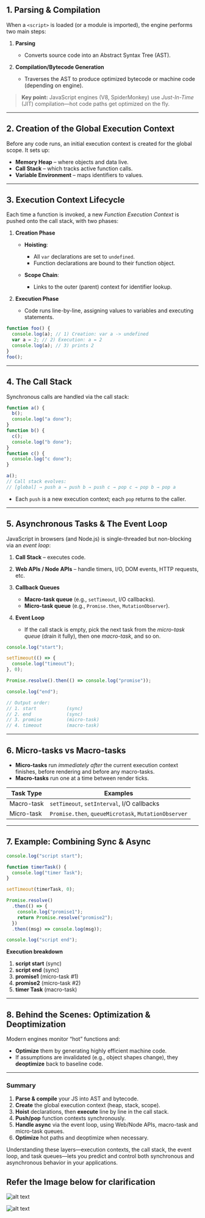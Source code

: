 ## 1. Parsing & Compilation

When a `<script>` is loaded (or a module is imported), the engine performs two main steps:

1. **Parsing**

   - Converts source code into an Abstract Syntax Tree (AST).

2. **Compilation/Bytecode Generation**

   - Traverses the AST to produce optimized bytecode or machine code (depending on engine).

> **Key point:** JavaScript engines (V8, SpiderMonkey) use _Just-In-Time_ (JIT) compilation—hot code paths get optimized on the fly.

---

## 2. Creation of the Global Execution Context

Before any code runs, an initial execution context is created for the global scope. It sets up:

- **Memory Heap** – where objects and data live.
- **Call Stack** – which tracks active function calls.
- **Variable Environment** – maps identifiers to values.

---

## 3. Execution Context Lifecycle

Each time a function is invoked, a new _Function Execution Context_ is pushed onto the call stack, with two phases:

1. **Creation Phase**

   - **Hoisting**:

     - All `var` declarations are set to `undefined`.
     - Function declarations are bound to their function object.

   - **Scope Chain**:

     - Links to the outer (parent) context for identifier lookup.

2. **Execution Phase**

   - Code runs line-by-line, assigning values to variables and executing statements.

```js
function foo() {
  console.log(a); // 1) Creation: var a -> undefined
  var a = 2; // 2) Execution: a = 2
  console.log(a); // 3) prints 2
}
foo();
```

---

## 4. The Call Stack

Synchronous calls are handled via the call stack:

```js
function a() {
  b();
  console.log("a done");
}
function b() {
  c();
  console.log("b done");
}
function c() {
  console.log("c done");
}

a();
// Call stack evolves:
// [global] → push a → push b → push c → pop c → pop b → pop a
```

- Each `push` is a new execution context; each `pop` returns to the caller.

---

## 5. Asynchronous Tasks & The Event Loop

JavaScript in browsers (and Node.js) is single-threaded but non-blocking via an _event loop_:

1. **Call Stack** – executes code.

2. **Web APIs / Node APIs** – handle timers, I/O, DOM events, HTTP requests, etc.

3. **Callback Queues**

   - **Macro-task queue** (e.g., `setTimeout`, I/O callbacks).
   - **Micro-task queue** (e.g., `Promise.then`, `MutationObserver`).

4. **Event Loop**

   - If the call stack is empty, pick the next task from the _micro-task queue_ (drain it fully), then one _macro-task_, and so on.

```js
console.log("start");

setTimeout(() => {
  console.log("timeout");
}, 0);

Promise.resolve().then(() => console.log("promise"));

console.log("end");

// Output order:
// 1. start           (sync)
// 2. end             (sync)
// 3. promise         (micro-task)
// 4. timeout         (macro-task)
```

---

## 6. Micro-tasks vs Macro-tasks

- **Micro-tasks** run _immediately after_ the current execution context finishes, before rendering and before any macro-tasks.
- **Macro-tasks** run one at a time between render ticks.

| Task Type  | Examples                                             |
| ---------- | ---------------------------------------------------- |
| Macro-task | `setTimeout`, `setInterval`, I/O callbacks           |
| Micro-task | `Promise.then`, `queueMicrotask`, `MutationObserver` |

---

## 7. Example: Combining Sync & Async

```js
console.log("script start");

function timerTask() {
  console.log("timer Task");
}

setTimeout(timerTask, 0);

Promise.resolve()
  .then(() => {
    console.log("promise1");
    return Promise.resolve("promise2");
  })
  .then((msg) => console.log(msg));

console.log("script end");
```

**Execution breakdown**

1. **script start** (sync)
2. **script end** (sync)
3. **promise1** (micro-task #1)
4. **promise2** (micro-task #2)
5. **timer Task** (macro-task)

---

## 8. Behind the Scenes: Optimization & Deoptimization

Modern engines monitor “hot” functions and:

- **Optimize** them by generating highly efficient machine code.
- If assumptions are invalidated (e.g., object shapes change), they **deoptimize** back to baseline code.

---

### Summary

1. **Parse & compile** your JS into AST and bytecode.
2. **Create** the global execution context (heap, stack, scope).
3. **Hoist** declarations, then **execute** line by line in the call stack.
4. **Push/pop** function contexts synchronously.
5. **Handle async** via the event loop, using Web/Node APIs, macro-task and micro-task queues.
6. **Optimize** hot paths and deoptimize when necessary.

Understanding these layers—execution contexts, the call stack, the event loop, and task queues—lets you predict and control both synchronous and asynchronous behavior in your applications.

## Refer the Image below for clarification

![alt text](image.png)

![alt text](image-1.png)
